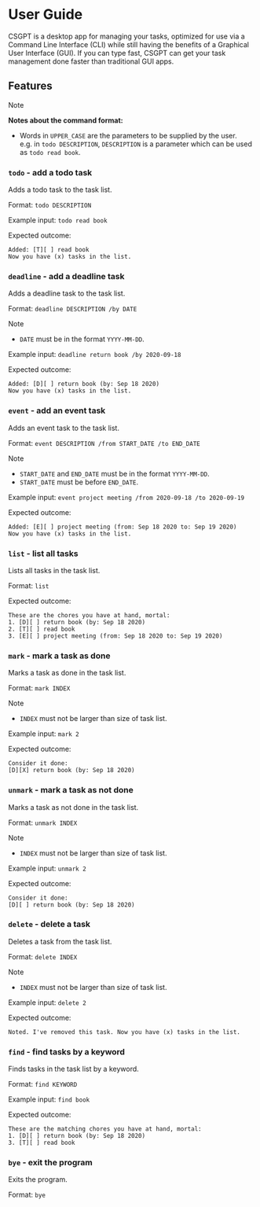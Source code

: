 # User Guide

CSGPT is a desktop app for managing your tasks, optimized for use via a Command Line Interface (CLI) while still having the benefits of a Graphical User Interface (GUI). If you can type fast, CSGPT can get your task management done faster than traditional GUI apps.

## Features 

> [!NOTE]
> **Notes about the command format:**
> - Words in `UPPER_CASE` are the parameters to be supplied by the user.\
> e.g. in `todo DESCRIPTION`, `DESCRIPTION` is a parameter which can be used as `todo read book`.

### `todo` - add a todo task

Adds a todo task to the task list.

Format: `todo DESCRIPTION`

Example input: `todo read book`

Expected outcome:

```
Added: [T][ ] read book
Now you have (x) tasks in the list.
```

### `deadline` - add a deadline task

Adds a deadline task to the task list.

Format: `deadline DESCRIPTION /by DATE`

> [!NOTE]
> - `DATE` must be in the format `YYYY-MM-DD`.

Example input: `deadline return book /by 2020-09-18`

Expected outcome:

```
Added: [D][ ] return book (by: Sep 18 2020)
Now you have (x) tasks in the list.
```

### `event` - add an event task

Adds an event task to the task list.

Format: `event DESCRIPTION /from START_DATE /to END_DATE`

> [!NOTE]
> - `START_DATE` and `END_DATE` must be in the format `YYYY-MM-DD`.
> - `START_DATE` must be before `END_DATE`.

Example input: `event project meeting /from 2020-09-18 /to 2020-09-19`

Expected outcome:

```
Added: [E][ ] project meeting (from: Sep 18 2020 to: Sep 19 2020)
Now you have (x) tasks in the list.
```

### `list` - list all tasks

Lists all tasks in the task list.

Format: `list`

Expected outcome:

```
These are the chores you have at hand, mortal:
1. [D][ ] return book (by: Sep 18 2020)
2. [T][ ] read book
3. [E][ ] project meeting (from: Sep 18 2020 to: Sep 19 2020)
```

### `mark` - mark a task as done

Marks a task as done in the task list.

Format: `mark INDEX`

> [!NOTE]
> - `INDEX` must not be larger than size of task list.

Example input: `mark 2`

Expected outcome:

```
Consider it done:
[D][X] return book (by: Sep 18 2020)
```

### `unmark` - mark a task as not done

Marks a task as not done in the task list.

Format: `unmark INDEX`

> [!NOTE]
> - `INDEX` must not be larger than size of task list.

Example input: `unmark 2`

Expected outcome:

```
Consider it done:
[D][ ] return book (by: Sep 18 2020)
```

### `delete` - delete a task

Deletes a task from the task list.

Format: `delete INDEX`

> [!NOTE]
> - `INDEX` must not be larger than size of task list.

Example input: `delete 2`

Expected outcome:

```
Noted. I've removed this task. Now you have (x) tasks in the list.
```

### `find` - find tasks by a keyword

Finds tasks in the task list by a keyword.

Format: `find KEYWORD`

Example input: `find book`

Expected outcome:

```
These are the matching chores you have at hand, mortal:
1. [D][ ] return book (by: Sep 18 2020)
3. [T][ ] read book
```

### `bye` - exit the program

Exits the program.

Format: `bye`